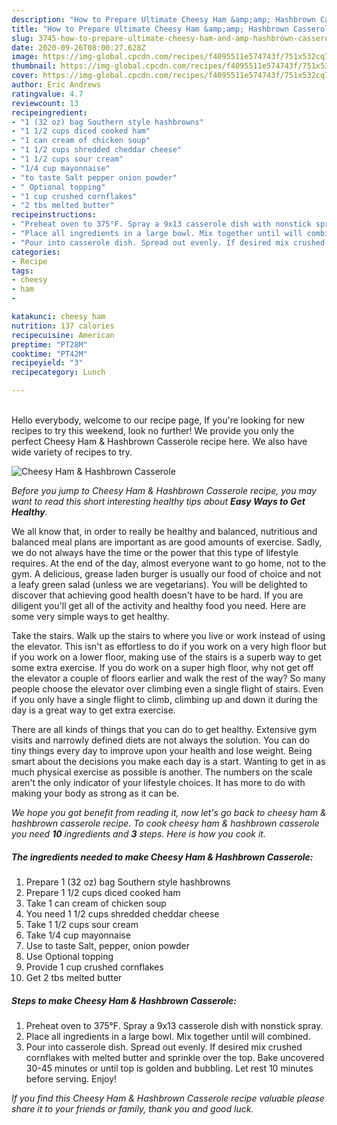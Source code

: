 ```yaml
---
description: "How to Prepare Ultimate Cheesy Ham &amp;amp; Hashbrown Casserole"
title: "How to Prepare Ultimate Cheesy Ham &amp;amp; Hashbrown Casserole"
slug: 3745-how-to-prepare-ultimate-cheesy-ham-and-amp-hashbrown-casserole
date: 2020-09-26T08:00:27.628Z
image: https://img-global.cpcdn.com/recipes/f4095511e574743f/751x532cq70/cheesy-ham-hashbrown-casserole-recipe-main-photo.jpg
thumbnail: https://img-global.cpcdn.com/recipes/f4095511e574743f/751x532cq70/cheesy-ham-hashbrown-casserole-recipe-main-photo.jpg
cover: https://img-global.cpcdn.com/recipes/f4095511e574743f/751x532cq70/cheesy-ham-hashbrown-casserole-recipe-main-photo.jpg
author: Eric Andrews
ratingvalue: 4.7
reviewcount: 13
recipeingredient:
- "1 (32 oz) bag Southern style hashbrowns"
- "1 1/2 cups diced cooked ham"
- "1 can cream of chicken soup"
- "1 1/2 cups shredded cheddar cheese"
- "1 1/2 cups sour cream"
- "1/4 cup mayonnaise"
- "to taste Salt pepper onion powder"
- " Optional topping"
- "1 cup crushed cornflakes"
- "2 tbs melted butter"
recipeinstructions:
- "Preheat oven to 375°F. Spray a 9x13 casserole dish with nonstick spray."
- "Place all ingredients in a large bowl. Mix together until will combined."
- "Pour into casserole dish. Spread out evenly. If desired mix crushed cornflakes with melted butter and sprinkle over the top. Bake uncovered 30-45 minutes or until top is golden and bubbling. Let rest 10 minutes before serving. Enjoy!"
categories:
- Recipe
tags:
- cheesy
- ham
- 

katakunci: cheesy ham  
nutrition: 137 calories
recipecuisine: American
preptime: "PT28M"
cooktime: "PT42M"
recipeyield: "3"
recipecategory: Lunch

---
```

<br>
Hello everybody, welcome to our recipe page, If you're looking for new recipes to try this weekend, look no further! We provide you only the perfect Cheesy Ham &amp; Hashbrown Casserole recipe here. We also have wide variety of recipes to try.
<br>


![Cheesy Ham &amp; Hashbrown Casserole](https://img-global.cpcdn.com/recipes/f4095511e574743f/751x532cq70/cheesy-ham-hashbrown-casserole-recipe-main-photo.jpg)

<i>Before you jump to Cheesy Ham &amp; Hashbrown Casserole recipe, you may want to read this short interesting healthy tips about <strong>Easy Ways to Get Healthy</strong>.</i>

We all know that, in order to really be healthy and balanced, nutritious and balanced meal plans are important as are good amounts of exercise. Sadly, we do not always have the time or the power that this type of lifestyle requires. At the end of the day, almost everyone want to go home, not to the gym. A delicious, grease laden burger is usually our food of choice and not a leafy green salad (unless we are vegetarians). You will be delighted to discover that achieving good health doesn't have to be hard. If you are diligent you'll get all of the activity and healthy food you need. Here are some very simple ways to get healthy.

Take the stairs. Walk up the stairs to where you live or work instead of using the elevator. This isn't as effortless to do if you work on a very high floor but if you work on a lower floor, making use of the stairs is a superb way to get some extra exercise. If you do work on a super high floor, why not get off the elevator a couple of floors earlier and walk the rest of the way? So many people choose the elevator over climbing even a single flight of stairs. Even if you only have a single flight to climb, climbing up and down it during the day is a great way to get extra exercise. 

There are all kinds of things that you can do to get healthy. Extensive gym visits and narrowly defined diets are not always the solution. You can do tiny things every day to improve upon your health and lose weight. Being smart about the decisions you make each day is a start. Wanting to get in as much physical exercise as possible is another. The numbers on the scale aren't the only indicator of your lifestyle choices. It has more to do with making your body as strong as it can be. 


<i>We hope you got benefit from reading it, now let's go back to cheesy ham &amp; hashbrown casserole recipe. To cook cheesy ham &amp; hashbrown casserole you need <strong>10</strong> ingredients and <strong>3</strong> steps. Here is how you cook it.
</i>

##### The ingredients needed to make Cheesy Ham &amp; Hashbrown Casserole:

1. Prepare 1 (32 oz) bag Southern style hashbrowns
1. Prepare 1 1/2 cups diced cooked ham
1. Take 1 can cream of chicken soup
1. You need 1 1/2 cups shredded cheddar cheese
1. Take 1 1/2 cups sour cream
1. Take 1/4 cup mayonnaise
1. Use to taste Salt, pepper, onion powder
1. Use  Optional topping
1. Provide 1 cup crushed cornflakes
1. Get 2 tbs melted butter


##### Steps to make Cheesy Ham &amp; Hashbrown Casserole:

1. Preheat oven to 375°F. Spray a 9x13 casserole dish with nonstick spray.
1. Place all ingredients in a large bowl. Mix together until will combined.
1. Pour into casserole dish. Spread out evenly. If desired mix crushed cornflakes with melted butter and sprinkle over the top. Bake uncovered 30-45 minutes or until top is golden and bubbling. Let rest 10 minutes before serving. Enjoy!


<i>If you find this Cheesy Ham &amp; Hashbrown Casserole recipe valuable please share it to your friends or family, thank you and good luck.</i>

